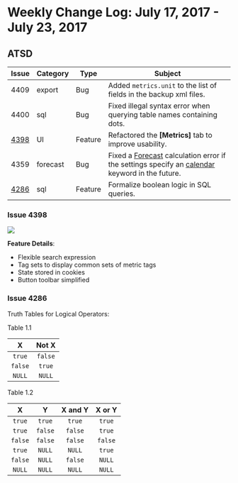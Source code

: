# Weekly Change Log: July 17, 2017 - July 23, 2017

## ATSD

| Issue| Category    | Type    | Subject              |
|------|-------------|---------|----------------------|
| 4409 | export | Bug | Added `metrics.unit` to the list of fields in the backup xml files. |
| 4400 | sql | Bug | Fixed illegal syntax error when querying table names containing dots. |
| [4398](#Issue-4398) | UI | Feature | Refactored the **[Metrics]** tab to improve usability. |
| 4359 | forecast | Bug |  Fixed a [Forecast](https://axibase.com/products/axibase-time-series-database/forecasts/) calculation error if the settings specify an [calendar](../../shared/calendar.md) keyword in the future.|
| [4286](#Issue-4286) | sql | Feature | Formalize boolean logic in SQL queries. |

### Issue 4398

![](./Images/4398.png)

**Feature Details**:

* Flexible search expression
* Tag sets to display common sets of metric tags
* State stored in cookies
* Button toolbar simplified

### Issue 4286

Truth Tables for Logical Operators:

Table 1.1

| X | Not X |
|:---:|:-----:|
|`true`| `false` |
| `false` | `true` |
| `NULL` | `NULL` |

Table 1.2

| X | Y | X and Y | X or Y |
|:---:|:---:|:-------:|:------:|
| `true` | `true` | `true` | `true` |
| `true` | `false` | `false` | `true` |
| `false` | `false` | `false` | `false` |
| `true` | `NULL` | `NULL` | `true` |
| `false` | `NULL` | `false` | `NULL` |
| `NULL` | `NULL`| `NULL` | `NULL` |
